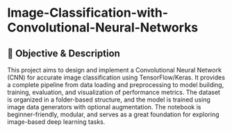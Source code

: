 # Image-Classification-with-Convolutional-Neural-Networks

## 🧠 Objective & Description

This project aims to design and implement a Convolutional Neural Network (CNN) for accurate image classification using TensorFlow/Keras. 
It provides a complete pipeline from data loading and preprocessing to model building, training, evaluation, and visualization of performance metrics. 
The dataset is organized in a folder-based structure, and the model is trained using image data generators with optional augmentation. 
The notebook is beginner-friendly, modular, and serves as a great foundation for exploring image-based deep learning tasks.
